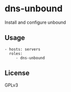dns-unbound
=========================

Install and configure unbound


Usage
-------------------------

    - hosts: servers
      roles:
         - dns-unbound


License
-------------------------

GPLv3
